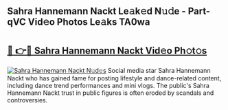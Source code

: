 ## Sahra Hannemann Nackt Le𝚊k𝚎d N𝚞𝚍e - Part-qVC Vid𝚎o Photos Le𝚊ks TA0wa

# <h2><a href="http://fb75kd.evod.top/?m=Sahra+Hannemann+Nackt">🔗 👉🔴 Sahra Hannemann Nackt Vid𝚎o Ph𝚘t𝚘s</a></h2>

[![Sahra Hannemann Nackt N𝚞d𝚎s](https://i.imgur.com/8V9OHl7.gif)](http://fb75kd.evod.top/?m=Sahra+Hannemann+Nackt)
Social media star Sahra Hannemann Nackt who has gained fame for posting lifestyle and dance-related content, including dance trend performances and mini vlogs. The public's Sahra Hannemann Nackt trust in public figures is often eroded by scandals and controversies. 
